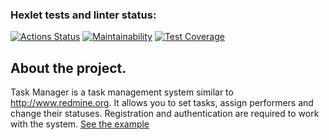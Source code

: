 ### Hexlet tests and linter status:
[![Actions Status](https://github.com/bloodywd/python-project-52/actions/workflows/hexlet-check.yml/badge.svg)](https://github.com/bloodywd/python-project-52/actions)
[![Maintainability](https://api.codeclimate.com/v1/badges/a914c5ea30f329902f93/maintainability)](https://codeclimate.com/github/bloodywd/python-project-52/maintainability)
[![Test Coverage](https://api.codeclimate.com/v1/badges/a914c5ea30f329902f93/test_coverage)](https://codeclimate.com/github/bloodywd/python-project-52/test_coverage)
## About the project.

Task Manager is a task management system similar to http://www.redmine.org. 
It allows you to set tasks, assign performers and change their statuses. Registration and authentication 
are required to work with the system.
[See the example](https://python-project-52-rvhp.onrender.com/)
